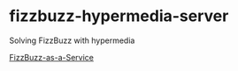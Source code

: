 fizzbuzz-hypermedia-server
==========================

Solving FizzBuzz with hypermedia

[FizzBuzz-as-a-Service](http://fizzbuzzaas.herokuapp.com/)
